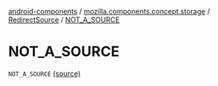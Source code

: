 [android-components](../../index.md) / [mozilla.components.concept.storage](../index.md) / [RedirectSource](index.md) / [NOT_A_SOURCE](./-n-o-t_-a_-s-o-u-r-c-e.md)

# NOT_A_SOURCE

`NOT_A_SOURCE` [(source)](https://github.com/mozilla-mobile/android-components/blob/master/components/concept/storage/src/main/java/mozilla/components/concept/storage/HistoryStorage.kt#L139)